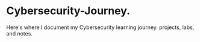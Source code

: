 # Cybersecurity-Journey.
Here's where I document my Cybersecurity  learning journey. projects, labs, and notes.
